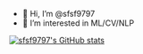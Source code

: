 - 👋 Hi, I’m @sfsf9797
- 👀 I’m interested in ML/CV/NLP


<!---
sfsf9797/sfsf9797 is a ✨ special ✨ repository because its `README.md` (this file) appears on your GitHub profile.
You can click the Preview link to take a look at your changes.
--->
[![sfsf9797's GitHub stats](https://github-readme-stats.vercel.app/api?username=sfsf9797&include_all_commits=true)](https://github.com/sfsf9797/github-readme-stats)
